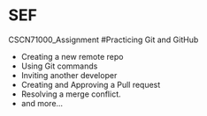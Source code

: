 # SEF
CSCN71000_Assignment
#Practicing Git and GitHub
- Creating a new remote repo
- Using Git commands
- Inviting another developer
- Creating and Approving a Pull request
- Resolving a merge conflict.
- and more...